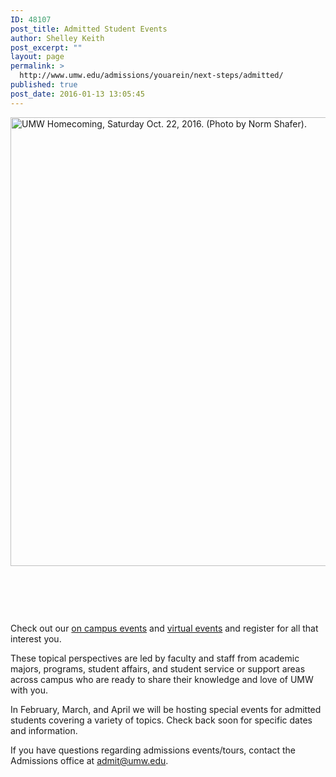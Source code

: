 ```yaml
---
ID: 48107
post_title: Admitted Student Events
author: Shelley Keith
post_excerpt: ""
layout: page
permalink: >
  http://www.umw.edu/admissions/youarein/next-steps/admitted/
published: true
post_date: 2016-01-13 13:05:45
---
```

<img class="alignleft wp-image-48254 size-page-feature-uncropped" src="http://www.umw.edu/admissions/wp-content/uploads/sites/6/2016/01/Homecoming-20-1140x744.jpg" alt="UMW Homecoming, Saturday Oct. 22, 2016. (Photo by Norm Shafer)." width="1100" height="718" />
<h2></h2>
<h2></h2>
<h2></h2>
<h2></h2>
&nbsp;

&nbsp;

Check out our <a href="https://admissions.umw.edu/portal/event_landing">on campus events</a> and <a href="https://admissions.umw.edu/portal/webinars">virtual events</a> and register for all that interest you.

These topical perspectives are led by faculty and staff from academic majors, programs, student affairs, and student service or support areas across campus who are ready to share their knowledge and love of UMW with you.

In February, March, and April we will be hosting special events for admitted students covering a variety of topics. Check back soon for specific dates and information.

If you have questions regarding admissions events/tours, contact the Admissions office at <a href="mailto:admit@umw.edu">admit@umw.edu</a>.

&nbsp;
